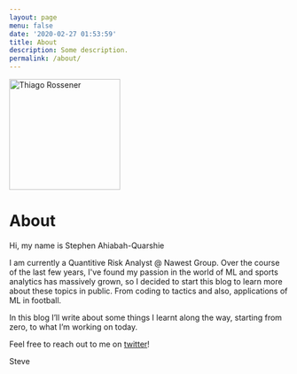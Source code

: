 ```yaml
---
layout: page
menu: false
date: '2020-02-27 01:53:59'
title: About
description: Some description.
permalink: /about/
---
```


<img class="img-rounded" src="/assets/img/uploads/profile.png" alt="Thiago Rossener" width="200">

# About

Hi, my name is Stephen Ahiabah-Quarshie 

I am currently a Quantitive Risk Analyst @ Nawest Group. Over the course of the last few years, I've found my passion in the world of ML and sports analytics has massively grown, so I decided to start this blog to learn more about these topics in public. From coding to tactics and also, applications of ML in football.

In this blog I’ll write about some things I learnt along the way, starting from zero, to what I’m working on today.

Feel free to reach out to me on [twitter](https://twitter.com/stephenaq7)!

Steve
